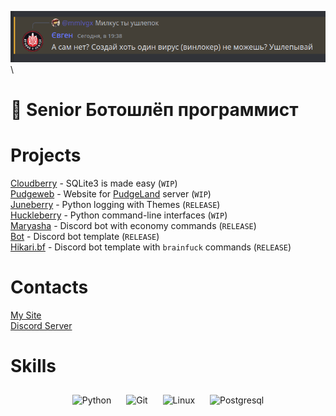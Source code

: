 ![](assets/lol.png)\
# 🦧 Senior Ботошлёп программист
# Projects
[Cloudberry](https://github.com/mmlvgx/cloudberry) - SQLite3 is made easy (`WIP`)\
[Pudgeweb](https://github.com/mmlvgx/pudgeweb) - Website for [PudgeLand](https://bit.ly/3YhR1eJ) server (`WIP`)\
[Juneberry](https://github.com/mmlvgx/juneberry) - Python logging with Themes (`RELEASE`)\
[Huckleberry](https://github.com/mmlvgx/huckleberry) - Python command-line interfaces (`WIP`)\
[Maryasha](https://github.com/mmlvgx/maryasha) - Discord bot with economy commands (`RELEASE`)\
[Bot](https://github.com/mmlvgx/bot) - Discord bot template (`RELEASE`)\
[Hikari.bf](https://github.com/mmlvgx/hikari.bf) - Discord bot template with `brainfuck` commands (`RELEASE`)
# Contacts
[My Site](https://mmlvgx.xp3.biz/)\
[Discord Server](https://discord.gg/HNvQzUtZ)
# Skills
<div align="center">
<img style="margin: 10px" src="https://profilinator.rishav.dev/skills-assets/python-original.svg" alt="Python" height="75" />
<img style="margin: 10px" src="https://profilinator.rishav.dev/skills-assets/git-scm-icon.svg" alt="Git" height="75" />
<img style="margin: 10px" src="https://profilinator.rishav.dev/skills-assets/linux-original.svg" alt="Linux" height="75" />
<img style="margin: 10px" src="https://upload.wikimedia.org/wikipedia/commons/thumb/2/29/Postgresql_elephant.svg/1200px-Postgresql_elephant.svg.png" alt="Postgresql" height="75" />
</div>
